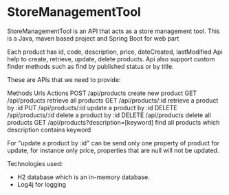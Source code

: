 # StoreManagementTool
StoreManagementTool is an API that acts as a store management tool. This is a Java, maven based project and Spring Boot for web part

Each product has id, code, description, price, dateCreated, lastModified
Api help to create, retrieve, update, delete products.
Api also support custom finder methods such as find by published status or by title.

These are APIs that we need to provide:

Methods	Urls	                            Actions
POST	/api/products	                    create new product
GET	    /api/products	                    retrieve all products
GET	    /api/products/:id	                retrieve a product by :id
PUT	    /api/products/:id	                update a product by :id
DELETE	/api/products/:id	                delete a product by :id
DELETE	/api/products	                    delete all products
GET	    /api/products?description=[keyword]	find all products which description contains keyword

For "update a product by :id" can be send only one property of product for update, for instance only price,
properties that are null will not be updated.

Technologies used:

- H2 database which is an in-memory database.
- Log4j for logging